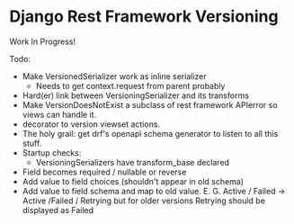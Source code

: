 # Django Rest Framework Versioning
Work In Progress! 

Todo: 
- Make VersionedSerializer work as inline serializer 
  - Needs to get context.request from parent probably
- Hard(er) link between VersioningSerializer and its transforms
- Make VersionDoesNotExist a subclass of rest framework APIerror so views can handle it. 
- decorator to version viewset actions.
- The holy grail: get drf's openapi schema generator to listen to all this stuff. 
- Startup checks: 
  - VersioningSerializers have transform_base declared
- Field becomes required / nullable or reverse
- Add value to field choices (shouldn't appear in old schema)
- Add value to field schema and map to old value. E. G. Active / Failed -> Active /Failed / Retrying but for older versions Retrying should be displayed as Failed

